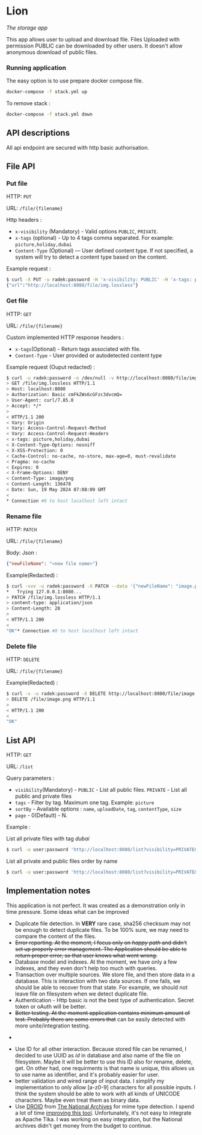 # Lion
_The storage app_

This app allows user to upload and download file. Files Uploaded with permission PUBLIC can be downloaded by other users.
It doesn't allow anonymous download of public files.

### Running application

The easy option is to use prepare docker compose file.

```bash
docker-compose -f stack.yml up
```
To remove stack :

```bash
docker-compose -f stack.yml down
```

## API descriptions

All api endpoint are secured with http basic authorisation.

## File API

### Put file

HTTP: `PUT`

URL: `/file/{filename}`

Http headers : 
 * `x-visibility` (Mandatory) - Valid options `PUBLIC`, `PRIVATE`.
 * `x-tags` (optional) - Up to 4 tags comma separated. For example: `picture,holiday,dubai`
 * `Content-Type` (Optional) — User defined content type. If not specified, a system will try to detect a content type based on the content.

Example request : 

```Bash
$ curl -X PUT -u radek:password -H 'x-visibility: PUBLIC' -H 'x-tags: picture,holiday,dubai' -T src/test/resources/img.lossless http://localhost:8080/file/img.lossless
{"url":"http://localhost:8080/file/img.lossless"}
```

### Get file

HTTP: `GET`

URL: `/file/{filename}`

Custom implemented HTTP response headers : 
* `x-tags`(Optional) - Return tags associated with file.
* `Content-Type` - User provided or autodetected content type

Example request (Ouput redacted) :

```Bash
$ curl -u radek:password -o /dev/null -v http://localhost:8080/file/img.lossless
> GET /file/img.lossless HTTP/1.1
> Host: localhost:8080
> Authorization: Basic cmFkZWs6cGFzc3dvcmQ=
> User-Agent: curl/7.85.0
> Accept: */*
>
< HTTP/1.1 200
< Vary: Origin
< Vary: Access-Control-Request-Method
< Vary: Access-Control-Request-Headers
< x-tags: picture,holiday,dubai
< X-Content-Type-Options: nosniff
< X-XSS-Protection: 0
< Cache-Control: no-cache, no-store, max-age=0, must-revalidate
< Pragma: no-cache
< Expires: 0
< X-Frame-Options: DENY
< Content-Type: image/png
< Content-Length: 136478
< Date: Sun, 19 May 2024 07:08:09 GMT
<
* Connection #0 to host localhost left intact
```
### Rename file

HTTP: `PATCH`

URL: `/file/{filename}`

Body: Json : 
```Json
{"newFileName": "<new file name>"}
```

Example(Redacted) : 
```bash
$ curl -vvv -u radek:password -X PATCH --data '{"newFileName": "image.png"}' -H "content-type: application/json" http://localhost:8080/file/img.lossless
*   Trying 127.0.0.1:8080...
> PATCH /file/img.lossless HTTP/1.1
> content-type: application/json
> Content-Length: 28
>
< HTTP/1.1 200
<
"OK"* Connection #0 to host localhost left intact
```
### Delete file

HTTP: `DELETE`

URL: `/file/{filename}`

Example(Redacted) : 
```bash
$ curl -v -u radek:password -X DELETE http://localhost:8080/file/image.png
> DELETE /file/image.png HTTP/1.1
>
< HTTP/1.1 200
<
"OK"
```
## List API

HTTP: `GET`

URL: `/list`

Query parameters : 
* `visibility`(Mandatory) - `PUBLIC` - List all public files. `PRIVATE` - List all public and private files
* `tags` - Filter by tag. Maximum one tag. Example: `picture`
* `sortBy` - Available options : `name`, `uploadDate`, `tag`, `contentType`, `size`
* `page` - 0(Default) - N. 

Example :

List all private files with tag _dubai_
```bash
$ curl -u user:password 'http://localhost:8080/list?visibility=PRIVATE&tags=dubai'
```

List all private and public files order by name
```bash
$ curl -u user:password 'http://localhost:8080/list?visibility=PRIVATE&sortBy=name&page=1'
```

## Implementation notes

This application is not perfect. It was created as a demonstration only in time pressure. Some ideas what can be improved 
* Duplicate file detection. In **VERY** rare case, sha256 checksum may not be enough to detect duplicate files. 
  To be 100% sure, we may need to compare the content of the files.
* ~~Error reporting. At the moment, I focus only on _happy path_ and didn't set up properly error management. 
  The Application should be able to return proper error, so that user knows what went wrong.~~
* Database model and indexes. At the moment, we have only a few indexes, and they even don't help too much with queries.
* Transaction over multiple sources. We store file, and then store data in a database. This is interaction with two data sources.
  If one fails, we should be able to recover from that state. For example, we should not leave file on filesystem when we detect duplicate file.
* Authentication - Http basic is not the best type of authentication. Secret token or oAuth will be better.
* ~~Better testing. At the moment application contains minimum amount of test. Probably there are some errors that~~ 
  can be easily detected with more unite/integration testing.
* ~~~Split between database model and presentation model. At the moment `list` endpoint return same data as we have in data.~~~
* Use ID for all other interaction. Because stored file can be renamed, I decided to use UUID as _id_ in database and also name of the file on filesystem.
  Maybe it will be better to use this ID also for rename, delete, get. On other had, one requirments is that name is unique,
  this allows us to use name as identifier, and it's probably easier for user.
* better validation and wired range of input data. I simplify my implementation to only allow [a-z0-9] characters for all possible inputs.
  I think the system should be able to work with all kinds of UNICODE characters. Maybe even treat them as binary data.
* Use [DROID](https://github.com/digital-preservation/droid) from [The National Archives](https://www.nationalarchives.gov.uk/) for mime type detection.
  I spend a lot of time [improving this tool](https://github.com/digital-preservation/droid/pulls?q=is%3Apr+author%3Arhubner). 
  Unfortunately, it's not easy to integrate as Apache Tika. I was working on easy integration, but the National archives didn't 
  get money from the budget to continue.
